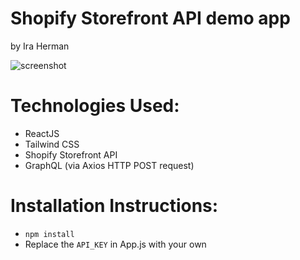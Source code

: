 # Shopify Storefront API demo app

by Ira Herman

![screenshot](https://i.imgur.com/rYoJ3Y5.png)

# Technologies Used:

* ReactJS
* Tailwind CSS
* Shopify Storefront API
* GraphQL (via Axios HTTP POST request)

# Installation Instructions:

* `npm install`
* Replace the `API_KEY` in App.js with your own